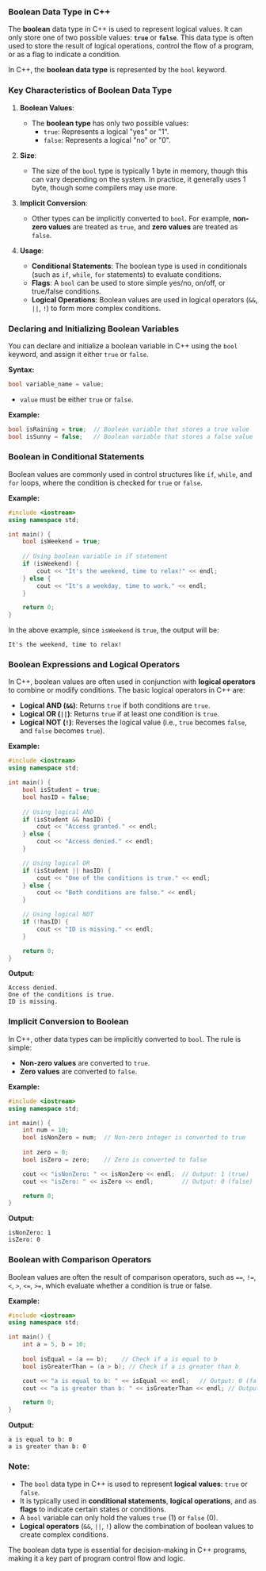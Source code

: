 ### **Boolean Data Type in C++**

The **boolean** data type in C++ is used to represent logical values. It can only store one of two possible values: **`true`** or **`false`**. This data type is often used to store the result of logical operations, control the flow of a program, or as a flag to indicate a condition.

In C++, the **boolean data type** is represented by the `bool` keyword.

### **Key Characteristics of Boolean Data Type**

1. **Boolean Values**:
   - The **boolean type** has only two possible values:
     - `true`: Represents a logical "yes" or "1".
     - `false`: Represents a logical "no" or "0".
   
2. **Size**:
   - The size of the `bool` type is typically 1 byte in memory, though this can vary depending on the system. In practice, it generally uses 1 byte, though some compilers may use more.

3. **Implicit Conversion**:
   - Other types can be implicitly converted to `bool`. For example, **non-zero values** are treated as `true`, and **zero values** are treated as `false`.
   
4. **Usage**:
   - **Conditional Statements**: The boolean type is used in conditionals (such as `if`, `while`, `for` statements) to evaluate conditions.
   - **Flags**: A `bool` can be used to store simple yes/no, on/off, or true/false conditions.
   - **Logical Operations**: Boolean values are used in logical operators (`&&`, `||`, `!`) to form more complex conditions.

### **Declaring and Initializing Boolean Variables**

You can declare and initialize a boolean variable in C++ using the `bool` keyword, and assign it either `true` or `false`.

**Syntax:**
```cpp
bool variable_name = value;
```

- `value` must be either `true` or `false`.

**Example:**
```cpp
bool isRaining = true;  // Boolean variable that stores a true value
bool isSunny = false;   // Boolean variable that stores a false value
```

### **Boolean in Conditional Statements**

Boolean values are commonly used in control structures like `if`, `while`, and `for` loops, where the condition is checked for `true` or `false`.

**Example:**
```cpp
#include <iostream>
using namespace std;

int main() {
    bool isWeekend = true;
    
    // Using boolean variable in if statement
    if (isWeekend) {
        cout << "It's the weekend, time to relax!" << endl;
    } else {
        cout << "It's a weekday, time to work." << endl;
    }

    return 0;
}
```

In the above example, since `isWeekend` is `true`, the output will be:
```
It's the weekend, time to relax!
```

### **Boolean Expressions and Logical Operators**

In C++, boolean values are often used in conjunction with **logical operators** to combine or modify conditions. The basic logical operators in C++ are:

- **Logical AND (`&&`)**: Returns `true` if both conditions are `true`.
- **Logical OR (`||`)**: Returns `true` if at least one condition is `true`.
- **Logical NOT (`!`)**: Reverses the logical value (i.e., `true` becomes `false`, and `false` becomes `true`).

**Example:**
```cpp
#include <iostream>
using namespace std;

int main() {
    bool isStudent = true;
    bool hasID = false;
    
    // Using logical AND
    if (isStudent && hasID) {
        cout << "Access granted." << endl;
    } else {
        cout << "Access denied." << endl;
    }

    // Using logical OR
    if (isStudent || hasID) {
        cout << "One of the conditions is true." << endl;
    } else {
        cout << "Both conditions are false." << endl;
    }

    // Using logical NOT
    if (!hasID) {
        cout << "ID is missing." << endl;
    }

    return 0;
}
```

**Output:**
```
Access denied.
One of the conditions is true.
ID is missing.
```

### **Implicit Conversion to Boolean**

In C++, other data types can be implicitly converted to `bool`. The rule is simple:

- **Non-zero values** are converted to `true`.
- **Zero values** are converted to `false`.

**Example:**
```cpp
#include <iostream>
using namespace std;

int main() {
    int num = 10;
    bool isNonZero = num;  // Non-zero integer is converted to true
    
    int zero = 0;
    bool isZero = zero;    // Zero is converted to false

    cout << "isNonZero: " << isNonZero << endl;  // Output: 1 (true)
    cout << "isZero: " << isZero << endl;        // Output: 0 (false)

    return 0;
}
```

**Output:**
```
isNonZero: 1
isZero: 0
```

### **Boolean with Comparison Operators**

Boolean values are often the result of comparison operators, such as `==`, `!=`, `<`, `>`, `<=`, `>=`, which evaluate whether a condition is true or false.

**Example:**
```cpp
#include <iostream>
using namespace std;

int main() {
    int a = 5, b = 10;
    
    bool isEqual = (a == b);    // Check if a is equal to b
    bool isGreaterThan = (a > b); // Check if a is greater than b

    cout << "a is equal to b: " << isEqual << endl;   // Output: 0 (false)
    cout << "a is greater than b: " << isGreaterThan << endl; // Output: 0 (false)

    return 0;
}
```

**Output:**
```
a is equal to b: 0
a is greater than b: 0
```

### **Note:**

- The `bool` data type in C++ is used to represent **logical values**: `true` or `false`.
- It is typically used in **conditional statements**, **logical operations**, and as **flags** to indicate certain states or conditions.
- A `bool` variable can only hold the values `true` (1) or `false` (0).
- **Logical operators** (`&&`, `||`, `!`) allow the combination of boolean values to create complex conditions.

The boolean data type is essential for decision-making in C++ programs, making it a key part of program control flow and logic.